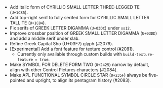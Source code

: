 * Add italic form of CYRILLIC SMALL LETTER THREE-LEGGED TE (`U+1C85`).
* Add top-right serif to fully serifed form for CYRILLIC SMALL LETTER TALL TE (`U+1C84`).
* Fix serifs of GREEK LETTER DIGAMMA (`U+03DC`) under `ss12`.
* Improve crossbar position of GREEK SMALL LETTER DIGAMMA (`U+03DD`) and add a middle serif under slab.
* Refine Greek Capital Sho (U+03F7) glyph (#2079).
* \[Experimental\] Add a font feature for texture control (#2081).
  - Currently only available through custom builds with `build-texture-feature = true`.
* Make SYMBOL FOR DELETE FORM TWO (`U+2425`) narrow by default, align with other Control Pictures characters (#2084).
* Make APL FUNCTIONAL SYMBOL CIRCLE STAR (`U+235F`) always be five-pointed and upright, to align its pentagram history (#2083).
